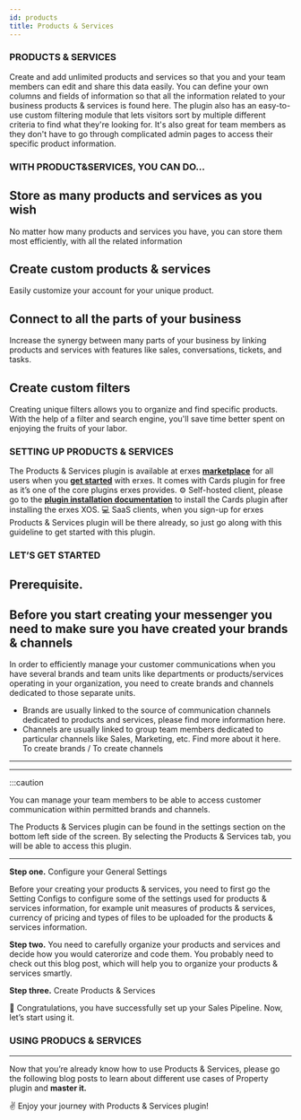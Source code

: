 ```yaml
---
id: products
title: Products & Services
---
```


### PRODUCTS & SERVICES

Create and add unlimited products and services so that you and your team members can edit and share this data easily. You can define your own columns and fields of information so that all the information related to your business products & services is found here. The plugin also has an easy-to-use custom filtering module that lets visitors sort by multiple different criteria to find what they're looking for. It's also great for team members as they don't have to go through complicated admin pages to access their specific product information.


### WITH PRODUCT&SERVICES, YOU CAN DO…


## Store as many products and services as you wish
No matter how many products and services you have, you can store them most efficiently, with all the related information

## Create custom products & services
Easily customize your account for your unique product.

## Connect to all the parts of your business
Increase the synergy between many parts of your business by linking products and services with features like sales, conversations, tickets, and tasks.

## Create custom filters
Creating unique filters allows you to organize and find specific products. With the help of a filter and search engine, you'll save time better spent on enjoying the fruits of your labor.


### SETTING UP PRODUCTS & SERVICES


The Products & Services plugin is available at erxes <a href="https://erxes.io/marketplace/detail/62bbf5a84d8f5eff723faf64">**marketplace**</a>  for all users when you <a href="https://erxes.io/experience-management">**get started**</a> with erxes. It comes with Cards plugin for free as it’s one of the core plugins erxes provides.
⚙️ Self-hosted client, please go to the <a href="https://docs.erxes.io/docs/plugins/plugin-installation">**plugin installation documentation**</a> to install the Cards plugin after installing the erxes XOS.
‍💻  SaaS clients, when you sign-up for erxes Products & Services plugin will be there already, so just go along with this guideline to get started with this plugin.  


### LET’S GET STARTED

## Prerequisite. 

## Before you start creating your messenger you need to make sure you have created your brands & channels

In order to efficiently manage your customer communications when you have several brands and team units like departments or products/services operating in your organization, you need to create brands and channels dedicated to those separate units. 

- Brands are usually linked to the source of communication channels dedicated to products and services, please find more information here. 
- Channels are usually linked to group team members dedicated to particular channels like Sales, Marketing, etc. Find more about it here.
To create brands   /   To create channels

---
---


:::caution

You can manage your team members to be able to access customer communication within permitted brands and channels. 

The Products & Services plugin can be found in the settings section on the bottom left side of the screen. By selecting the Products & Services tab, you will be able to access this plugin. 

---

**Step one.** Configure your General Settings

Before your creating your products & services, you need to first go the Setting Configs to configure some of the settings used for products & services information, for example unit measures of products & services, currency of pricing and types of files to be uploaded for the products & services information. 

**Step two.** You need to carefully organize your products and services and decide how you would caterorize and code them. You probably need to check out this blog post, which will help you to organize your products & services smartly.

**Step three.** Create Products & Services

🥳 Congratulations, you have successfully set up your Sales Pipeline. Now, let’s start using it. 


### USING PRODUCS & SERVICES


--- 

Now that you’re already know how to use Products & Services, please go the following blog posts to learn about different use cases of Property plugin and **master it.**

✌️ Enjoy your journey with Products & Services plugin!  

